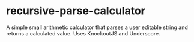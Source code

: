 # recursive-parse-calculator
A simple small arithmetic calculator that parses a user editable string and returns a calculated value. Uses KnockoutJS and Underscore.
